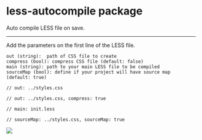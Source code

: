 # less-autocompile package

Auto compile LESS file on save.

---

Add the parameters on the first line of the LESS file.

```
out (string):  path of CSS file to create
compress (bool): compress CSS file (default: false)
main (string): path to your main LESS file to be compiled
sourceMap (bool): define if your project will have source map (default: true)
```

```
// out: ../styles.css
```

```
// out: ../styles.css, compress: true
```

```
// main: init.less
```

```
// sourceMap: ../styles.css, sourceMap: true
```

![](http://uppix.net/2pENDo.gif)
